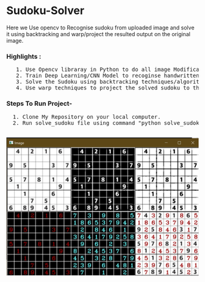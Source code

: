 # Sudoku-Solver

Here we Use opencv to Recognise sudoku from uploaded image and solve it using backtracking and warp/project the resulted output on the original image.

### Highlights : 
<pre>
   1. Use Opencv libraray in Python to do all image Modification like add blur,border to make identification of digits easier.
   2. Train Deep Learning/CNN Model to recoginse handwritten digit in sudoku.
   3. Solve the Sudoku using backtracking techniques/algorithms.
   4. Use warp techniques to project the solved sudoku to the original image.
</pre>

### Steps To Run Project-
<pre>
  1. Clone My Repository on your local computer.
  2. Run solve_sudoku file using command "python solve_sudoku.py".
 </pre>
  
![alt text](https://github.com/tj0389/Sudoku-Solver/blob/main/Screenshot%202020-11-09%20114810.jpg)



